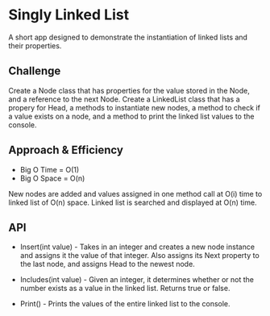 # Singly Linked List
A short app designed to demonstrate the instantiation of linked lists and their properties.

## Challenge
Create a Node class that has properties for the value stored in the Node, and a reference to the next Node. Create a LinkedList class that has a propery for Head, a methods to instantiate new nodes, a method to check if a value exists on a node, and a method to print the linked list values to the console.

## Approach & Efficiency
- Big O Time = O(1)
- Big O Space = O(n)

New nodes are added and values assigned in one method call at O(i) time to linked list of O(n) space. Linked list is searched and displayed at O(n) time.

## API
- Insert(int value) - Takes in an integer and creates a new node instance and assigns it the value of that integer. Also assigns its Next property to the last node, and assigns Head to the newest node.

- Includes(int value) - Given an integer, it determines whether or not the number exists as a value in the linked list. Returns true or false.

- Print() - Prints the values of the entire linked list to the console.
